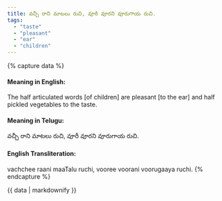 ```yaml
---
title: వచ్చీ రాని మాటలు రుచి, వూరీ వూరని వూరుగాయ రుచి.
tags:
  - "taste"
  - "pleasant"
  - "ear"
  - "children"
---
```


{% capture data %}
#### Meaning in English:
The half articulated words [of children] are pleasant [to the ear] and half pickled vegetables to the taste.

#### Meaning in Telugu:
వచ్చీ రాని మాటలు రుచి, వూరీ వూరని వూరుగాయ రుచి.

#### English Transliteration:
vachchee raani maaTalu ruchi, vooree voorani voorugaaya ruchi.
{% endcapture %}

{{ data | markdownify }}

